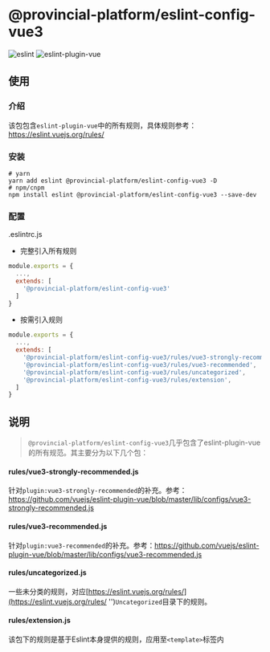 # @provincial-platform/eslint-config-vue3

![eslint](https://img.shields.io/badge/eslint-v7.29.0-blue)
![eslint-plugin-vue](https://img.shields.io/badge/eslint--plugin--vue-v8.0.3-blue)


## 使用

### 介绍
该包包含`eslint-plugin-vue`中的所有规则，具体规则参考：https://eslint.vuejs.org/rules/

### 安装
```shell
# yarn
yarn add eslint @provincial-platform/eslint-config-vue3 -D
# npm/cnpm
npm install eslint @provincial-platform/eslint-config-vue3 --save-dev
```

### 配置
.eslintrc.js
- 完整引入所有规则
```javascript
module.exports = {
  ...,
  extends: [
    '@provincial-platform/eslint-config-vue3'
  ]
}
```
- 按需引入规则
```javascript
module.exports = {
  ...,
  extends: [
    '@provincial-platform/eslint-config-vue3/rules/vue3-strongly-recommended',
    '@provincial-platform/eslint-config-vue3/rules/vue3-recommended',
    '@provincial-platform/eslint-config-vue3/rules/uncategorized',
    '@provincial-platform/eslint-config-vue3/rules/extension',
  ]
}
```

## 说明

> `@provincial-platform/eslint-config-vue3`几乎包含了eslint-plugin-vue的所有规范。其主要分为以下几个包：

#### rules/vue3-strongly-recommended.js
针对`plugin:vue3-strongly-recommended`的补充。参考：https://github.com/vuejs/eslint-plugin-vue/blob/master/lib/configs/vue3-strongly-recommended.js
#### rules/vue3-recommended.js
针对`plugin:vue3-recommended`的补充。参考：https://github.com/vuejs/eslint-plugin-vue/blob/master/lib/configs/vue3-recommended.js
#### rules/uncategorized.js
一些未分类的规则，对应[https://eslint.vuejs.org/rules/](https://eslint.vuejs.org/rules/ '')`Uncategorized`目录下的规则。
#### rules/extension.js
该包下的规则是基于Eslint本身提供的规则，应用至`<template>`标签内
